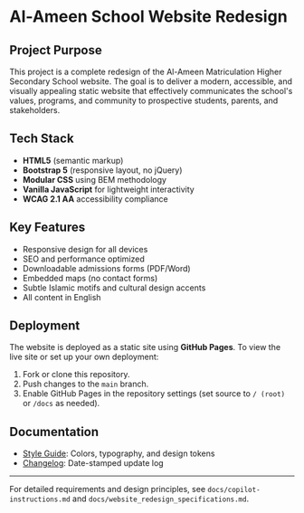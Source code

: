 # Al-Ameen School Website Redesign

## Project Purpose
This project is a complete redesign of the Al-Ameen Matriculation Higher Secondary School website. The goal is to deliver a modern, accessible, and visually appealing static website that effectively communicates the school's values, programs, and community to prospective students, parents, and stakeholders.

## Tech Stack
- **HTML5** (semantic markup)
- **Bootstrap 5** (responsive layout, no jQuery)
- **Modular CSS** using BEM methodology
- **Vanilla JavaScript** for lightweight interactivity
- **WCAG 2.1 AA** accessibility compliance

## Key Features
- Responsive design for all devices
- SEO and performance optimized
- Downloadable admissions forms (PDF/Word)
- Embedded maps (no contact forms)
- Subtle Islamic motifs and cultural design accents
- All content in English

## Deployment
The website is deployed as a static site using **GitHub Pages**. To view the live site or set up your own deployment:
1. Fork or clone this repository.
2. Push changes to the `main` branch.
3. Enable GitHub Pages in the repository settings (set source to `/ (root)` or `/docs` as needed).

## Documentation
- [Style Guide](docs/style-guide.md): Colors, typography, and design tokens
- [Changelog](docs/changelog.md): Date-stamped update log

---
For detailed requirements and design principles, see `docs/copilot-instructions.md` and `docs/website_redesign_specifications.md`.